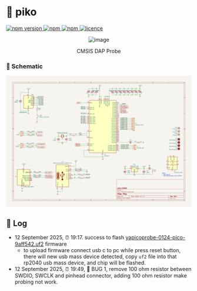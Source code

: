 <h1>🐤 piko </h1>
<p>
  <a href="">
    <img alt="npm version" src="https://badgen.net/github/commits/ahsanu123/piko">
  </a>
  <a href="">
    <img alt="npm" src="https://badgen.net/github/contributors/ahsanu123/piko">
  </a>
  <a href="">
    <img alt="npm" src="https://badgen.net/github/branches/ahsanu123/piko">
  </a>
  <a href="https://github.com/ahsanu123/piko/blob/main/LICENSE">
    <img alt="licence" src="https://badgen.net/github/license/ahsanu123/piko">
  </a>
</p>

<p align="center">    
  <img width="1679" height="738" alt="image" src="https://github.com/user-attachments/assets/b34e94b8-6019-47bf-834d-d898f1074e11" />
</p>

<p align="center">CMSIS DAP Probe</p>

### 🧺 Schematic

![schematic](./documentation/PicoLink.svg)

## 🌳 Log

- 12 September 2025, ⏰ 19:17. success to flash [yapicoprobe-0124-pico-9aff542.uf2](https://github.com/rgrr/yapicoprobe/releases/tag/v1.24) firmware
  - to upload firmware connect usb c to pc while press reset button, there will new usb mass device detected, copy `uf2` file into that rp2040 usb mass device, and chip will be flashed.
- 12 September 2025, ⏰ 19:49, 🐛 BUG 1, remove 100 ohm resistor between SWDIO, SWCLK and pinhead connector, adding 100 ohm resistor make probing not work.
